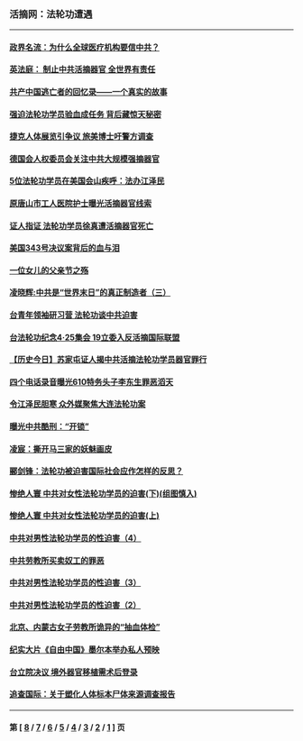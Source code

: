 ### 活摘网：法轮功遭遇
---
#### [政界名流：为什么全球医疗机构要信中共？](../../pages/nf5881/n11945479.md?05120430) 
#### [英法庭： 制止中共活摘器官 全世界有责任](../../pages/nf5881/n11330691.md?05120430) 
#### [共产中国逃亡者的回忆录——一个真实的故事](../../pages/nf5881/n10918649.md?05120430) 
#### [强迫法轮功学员验血成任务 背后藏惊天秘密](../../pages/nf5881/n4252384.md?05120430) 
#### [捷克人体展览引争议 旅美博士吁警方调查](../../pages/nf5881/n9429187.md?05120430) 
#### [德国会人权委员会关注中共大规模强摘器官](../../pages/nf5881/n8418950.md?05120430) 
#### [5位法轮功学员在美国会山疾呼：法办江泽民](../../pages/nf5881/n8101519.md?05120430) 
#### [原唐山市工人医院护士曝光活摘器官线索](../../pages/nf5881/n8076384.md?05120430) 
#### [证人指证 法轮功学员徐真遭活摘器官死亡](../../pages/nf5881/n8042467.md?05120430) 
#### [美国343号决议案背后的血与泪](../../pages/nf5881/n8020684.md?05120430) 
#### [一位女儿的父亲节之殇](../../pages/nf5881/n8014122.md?05120430) 
#### [凌晓辉:中共是“世界末日”的真正制造者（三）](../../pages/nf5881/n4210333.md?05120430) 
#### [台青年领袖研习营 法轮功谈中共迫害](../../pages/nf5881/n4141857.md?05120430) 
#### [台法轮功纪念4‧25集会 19立委入反活摘国际联盟](../../pages/nf5881/n4141821.md?05120430) 
#### [【历史今日】苏家屯证人揭中共活摘法轮功学员器官罪行](../../pages/nf5881/n4135912.md?05120430) 
#### [四个电话录音曝光610特务头子李东生罪恶滔天](../../pages/nf5881/n4040060.md?05120430) 
#### [令江泽民胆寒 众外媒聚焦大连法轮功案](../../pages/nf5881/n3932671.md?05120430) 
#### [曝光中共酷刑：“开锁”](../../pages/nf5881/n3889373.md?05120430) 
#### [凌宸：撕开马三家的妖魅画皮](../../pages/nf5881/n3849369.md?05120430) 
#### [郦剑锋：法轮功被迫害国际社会应作怎样的反思？](../../pages/nf5881/n3824560.md?05120430) 
#### [惨绝人寰 中共对女性法轮功学员的迫害(下)(组图慎入)](../../pages/nf5881/n3816285.md?05120430) 
#### [惨绝人寰 中共对女性法轮功学员的迫害(上)](../../pages/nf5881/n3815374.md?05120430) 
#### [中共对男性法轮功学员的性迫害（4）](../../pages/nf5881/n3769144.md?05120430) 
#### [中共劳教所买卖奴工的罪恶](../../pages/nf5881/n3769378.md?05120430) 
#### [中共对男性法轮功学员的性迫害（3）](../../pages/nf5881/n3768231.md?05120430) 
#### [中共对男性法轮功学员的性迫害（2）](../../pages/nf5881/n3767211.md?05120430) 
#### [北京、内蒙古女子劳教所诡异的“抽血体检”](../../pages/nf5881/n3753158.md?05120430) 
#### [纪实大片《自由中国》墨尔本举办私人预映](../../pages/nf5881/n3743337.md?05120430) 
#### [台立院决议 境外器官移植需术后登录](../../pages/nf5881/n3741520.md?05120430) 
#### [追查国际：关于塑化人体标本尸体来源调查报告](../../pages/nf5881/n3740673.md?05120430) 

---
#### 第 [ [8](./8.md?05120430) / [7](./7.md?05120430) / [6](./6.md?05120430) / [5](./5.md?05120430) / [4](./4.md?05120430) / [3](./3.md?05120430) / [2](./2.md?05120430) / [1](./1.md?05120430) ] 页

